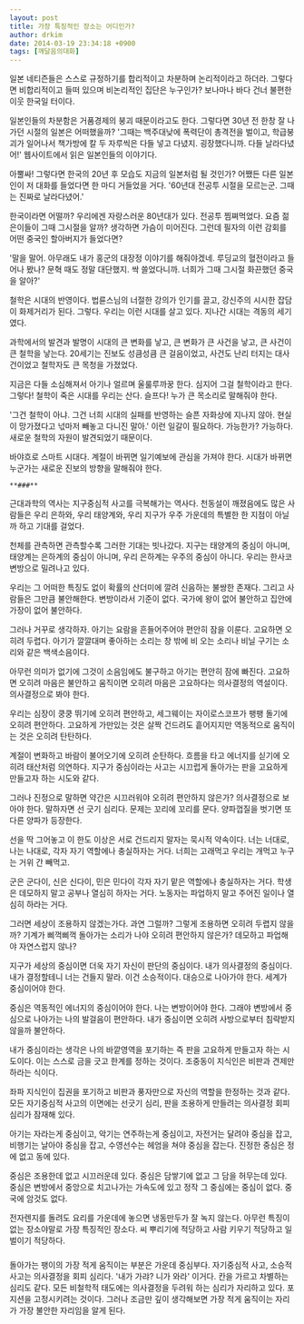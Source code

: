```yaml
---
layout: post
title: 가장 특징적인 장소는 어디인가?
author: drkim
date: 2014-03-19 23:34:18 +0900
tags: [깨달음의대화]
---
```

일본 네티즌들은 스스로 규정하기를 합리적이고 차분하며 논리적이라고 하더라. 그렇다면 비합리적이고 들떠 있으며 비논리적인 집단은 누구인가? 보나마나 바다 건너 불편한 이웃 한국일 터이다. 

  


일본인들의 차분함은 거품경제의 붕괴 때문이라고도 한다. 그렇다면 30년 전 한창 잘 나가던 시절의 일본은 어떠했을까? '그때는 백주대낮에 폭력단이 총격전을 벌이고, 학급붕괴가 일어나서 책가방에 칼 두 자루씩은 다들 넣고 다녔지. 굉장했다니까. 다들 날라다녔어!' 웹사이트에서 읽은 일본인들의 이야기다. 

  


아뿔싸! 그렇다면 한국의 20년 후 모습도 지금의 일본처럼 될 것인가? 어쨌든 다른 일본인이 저 대화를 들었다면 한 마디 거들었을 거다. '60년대 전공투 시절을 모르는군. 그때는 진짜로 날라다녔어.' 

  


한국이라면 어떨까? 우리에겐 자랑스러운 80년대가 있다. 전공투 찜쪄먹었다. 요즘 젊은이들이 그때 그시절을 알까? 생각하면 가슴이 미어진다. 그런데 필자의 이런 감회를 어떤 중국인 할아버지가 들었다면? 

  


'말을 말어. 아무래도 내가 홍군의 대장정 이야기를 해줘야겠네. 루딩교의 혈전이라고 들어나 봤나? 문혁 때도 정말 대단했지. 싹 쓸었다니까. 너희가 그때 그시절 화끈했던 중국을 알아?' 

  


철학은 시대의 반영이다. 법륜스님의 너절한 강의가 인기를 끌고, 강신주의 시시한 잡담이 화제거리가 된다. 그렇다. 우리는 이런 시대를 살고 있다. 지나간 시대는 격동의 세기였다. 

  


과학에서의 발견과 발명이 시대의 큰 변화를 낳고, 큰 변화가 큰 사건을 낳고, 큰 사건이 큰 철학을 낳는다. 20세기는 진보도 성큼성큼 큰 걸음이었고, 사건도 난리 터지는 대사건이었고 철학자도 큰 목청을 가졌었다. 

  


지금은 다들 소심해져서 아기나 얼르며 울룰루까꿍 한다. 심지어 그걸 철학이라고 한다. 그렇다! 철학이 죽은 시대를 우리는 산다. 슬프다! 누가 큰 목소리로 말해줘야 한다. 

  


'그건 철학이 아냐. 그건 너희 시대의 실패를 반영하는 슬픈 자화상에 지나지 않아. 현실이 망가졌다고 넋마저 빼놓고 다니진 말아.' 이런 일갈이 필요하다. 가능한가? 가능하다. 새로운 철학의 자원이 발견되었기 때문이다. 

  


바야흐로 스마트 시대다. 계절이 바뀌면 일기예보에 관심을 가져야 한다. 시대가 바뀌면 누군가는 새로운 진보의 방향을 말해줘야 한다. 

  


 
    **###**

  


근대과학의 역사는 지구중심적 사고를 극복해가는 역사다. 천동설이 깨졌음에도 많은 사람들은 우리 은하와, 우리 태양계와, 우리 지구가 우주 가운데의 특별한 한 지점이 아닐까 하고 기대를 걸었다. 

  


천체를 관측하면 관측할수록 그러한 기대는 빗나갔다. 지구는 태양계의 중심이 아니며, 태양계는 은하계의 중심이 아니며, 우리 은하계는 우주의 중심이 아니다. 우리는 한사코 변방으로 밀려나고 있다. 

  


우리는 그 어떠한 특징도 없이 확률의 산더미에 깔려 신음하는 불쌍한 존재다. 그리고 사람들은 그만큼 불안해한다. 변방이라서 기준이 없다. 국가에 왕이 없어 불안하고 집안에 가장이 없어 불안하다. 

  


그러나 거꾸로 생각하자. 아기는 요람을 흔들어주어야 편안히 잠을 이룬다. 고요하면 오히려 두렵다. 아기가 깔깔대며 좋아하는 소리는 창 밖에 비 오는 소리나 비닐 구기는 소리와 같은 백색소음이다. 

  


아무런 의미가 없기에 그것이 소음임에도 불구하고 아기는 편안히 잠에 빠진다. 고요하면 오히려 마음은 불안하고 움직이면 오히려 마음은 고요하다는 의사결정의 역설이다. 의사결정으로 봐야 한다.

  


우리는 심장이 쿵쿵 뛰기에 오히려 편안하고, 세그웨이는 자이로스코프가 팽팽 돌기에 오히려 편안하다. 고요하게 가만있는 것은 살짝 건드려도 흩어지지만 역동적으로 움직이는 것은 오히려 탄탄하다. 

  


계절이 변화하고 바람이 불어오기에 오히려 순탄하다. 흐름을 타고 에너지를 싣기에 오히려 태산처럼 의연하다. 지구가 중심이라는 사고는 시끄럽게 돌아가는 판을 고요하게 만들고자 하는 시도와 같다. 

  


그러나 진정으로 말하면 약간은 시끄러워야 오히려 편안하지 않은가? 의사결정으로 보아야 한다. 말하자면 선 긋기 심리다. 문제는 꼬리에 꼬리를 문다. 양파껍질을 벗기면 또다른 양파가 등장한다.

  


선을 딱 그어놓고 이 한도 이상은 서로 건드리지 말자는 묵시적 약속이다. 너는 너대로, 나는 나대로, 각자 자기 역할에나 충실하자는 거다. 너희는 고래먹고 우리는 개먹고 누구는 거위 간 빼먹고. 

  


군은 군다이, 신은 신다이, 민은 민다이 각자 자기 맡은 역할에나 충실하자는 거다. 학생은 데모하지 말고 공부나 열심히 하자는 거다. 노동자는 파업하지 말고 주어진 일이나 열심히 하라는 거다. 

  


그러면 세상이 조용하지 않겠는가다. 과연 그럴까? 그렇게 조용하면 오히려 두렵지 않을까? 기계가 삐꺽삐꺽 돌아가는 소리가 나야 오히려 편안하지 않은가? 데모하고 파업해야 자연스럽지 않나?

  


지구가 세상의 중심이면 더욱 자기 자신이 판단의 중심이다. 내가 의사결정의 중심이다. 내가 결정할테니 너는 건들지 말라. 이건 소승적이다. 대승으로 나아가야 한다. 세계가 중심이어야 한다. 

  


중심은 역동적인 에너지의 중심이어야 한다. 나는 변방이어야 한다. 그래야 변방에서 중심으로 나아가는 나의 발걸음이 편안하다. 내가 중심이면 오히려 사방으로부터 침략받지 않을까 불안하다. 

  


내가 중심이라는 생각은 나의 바깥영역을 포기하는 즉 판을 고요하게 만들고자 하는 시도이다. 이는 스스로 금을 긋고 한계를 정하는 것이다. 조중동이 지식인은 비판과 견제만 하라는 식이다. 

  


좌파 지식인이 집권을 포기하고 비판과 풍자만으로 자신의 역할을 한정하는 것과 같다. 모든 자기중심적 사고의 이면에는 선긋기 심리, 판을 조용하게 만들려는 의사결정 회피심리가 잠재해 있다.

  


아기는 자라는게 중심이고, 악기는 연주하는게 중심이고, 자전거는 달려야 중심을 잡고, 비행기는 날아야 중심을 잡고, 수영선수는 헤엄을 쳐야 중심을 잡는다. 진정한 중심은 정에 없고 동에 있다. 

  


중심은 조용한데 없고 시끄러운데 있다. 중심은 담쌓기에 없고 그 담을 허무는데 있다. 중심은 변방에서 중앙으로 치고나가는 가속도에 있고 정작 그 중심에는 중심이 없다. 중국에 암것도 없다. 

  


전자렌지를 돌려도 요리를 가운데에 놓으면 냉동만두가 잘 녹지 않는다. 아무런 특징이 없는 장소야말로 가장 특징적인 장소다. 씨 뿌리기에 적당하고 사람 키우기 적당하고 일 벌이기 적당하다. 

  


###

  


돌아가는 팽이의 가장 적게 움직이는 부분은 가운데 중심부다. 자기중심적 사고, 소승적 사고는 의사결정을 회피 심리다. '내가 가랴? 니가 와라' 이거다. 칸을 가르고 차별하는 심리도 같다. 모든 비철학적 태도에는 의사결정을 두려워 하는 심리가 자리하고 있다. 포지션을 고정시키려는 것이다. 그러나 조금만 깊이 생각해보면 가장 적게 움직이는 자리가 가장 불안한 자리임을 알게 된다.